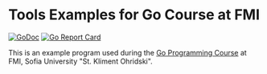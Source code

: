 # Tools Examples for Go Course at FMI
[![GoDoc](https://godoc.org/github.com/ironsmile/moons?status.svg)](https://godoc.org/github.com/ironsmile/moons)
[![Go Report Card](https://goreportcard.com/badge/github.com/ironsmile/moons)](https://goreportcard.com/report/github.com/ironsmile/moons)

This is an example program used during the [Go Programming Course](https://fmi.golang.bg/)
at FMI, Sofia University "St. Kliment Ohridski".
